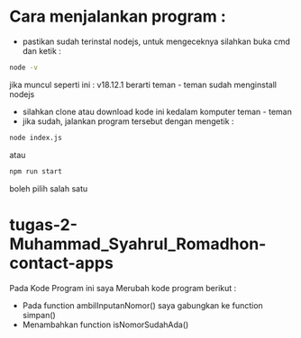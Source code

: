 # Cara menjalankan program :

* pastikan sudah terinstal nodejs, untuk mengeceknya silahkan buka cmd dan ketik : 
```bash
node -v
```
jika muncul seperti ini : v18.12.1 berarti teman - teman sudah menginstall nodejs

* silahkan clone atau download kode ini kedalam komputer teman - teman 
* jika sudah, jalankan program tersebut dengan mengetik : 
```bash
node index.js
```
atau

```bash
npm run start
```
boleh pilih salah satu

# tugas-2-Muhammad_Syahrul_Romadhon-contact-apps

Pada Kode Program ini saya Merubah kode program berikut :
- Pada function ambilInputanNomor() saya gabungkan ke function simpan()
- Menambahkan function isNomorSudahAda()
